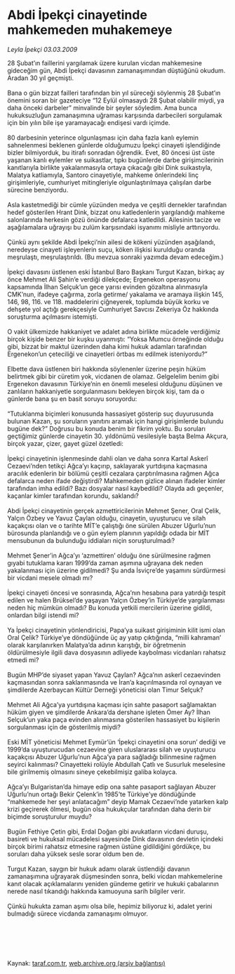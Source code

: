 # Abdi İpekçi cinayetinde mahkemeden muhakemeye

*Leyla İpekçi 03.03.2009*

<div class="taraf_structure_2col_1zq">
<div class="margen_n">



 <p>28 Şubat’ın faillerini yargılamak üzere kurulan vicdan mahkemesine gideceğim gün, Abdi İpekçi davasının zamanaşımından düştüğünü okudum. Aradan 30 yıl geçmişti. <br/><br/>Bana o gün bizzat failleri tarafından bin yıl süreceği söylenmiş 28 Şubat’ın önemini soran bir gazeteciye “12 Eylül olmasaydı 28 Şubat olabilir miydi, ya daha önceki darbeler” minvalinde bir şeyler söyledim. Ama bunca hukuksuzluğun zamanaşımına uğraması karşısında darbecileri sorgulamak için bin yılın bile işe yaramayacağı endişesi vardı içimde. <br/><br/>80 darbesinin yeterince olgunlaşması için daha fazla kanlı eylemin sahnelenmesi beklenen günlerde olduğumuzu İpekçi cinayeti işlendiğinde bizler bilmiyorduk, bu itirafı sonradan öğrendik. Evet, 80 öncesi üst üste yaşanan kanlı eylemler ve suikastlar, tıpkı bugünlerde darbe girişimcilerinin kanıtlarıyla birlikte yakalanmasıyla ortaya çıkacağı gibi Dink suikastıyla, Malatya katliamıyla, Santoro cinayetiyle, mahkeme önlerindeki linç girişimleriyle, cumhuriyet mitingleriyle olgunlaştırılmaya çalışılan darbe sürecine benziyordu. <br/><br/>Asla kastetmediği bir cümle yüzünden medya ve çeşitli dernekler tarafından hedef gösterilen Hrant Dink, bizzat onu katledenlerin yargılandığı mahkeme salonlarında herkesin gözü önünde defalarca katledildi. Ailesinin tacize ve aşağılamalara uğrayışı bu zulüm karşısındaki isyanımı misliyle arttırıyordu. <br/><br/>Çünkü aynı şekilde Abdi İpekçi’nin ailesi de kökeni yüzünden aşağılandı, neredeyse cinayeti işleyenlerin suçu, köken ilişkisi kurulduğu oranda meşrulaştı, meşrulaştırıldı. (Bu mevzua sonraki yazımda devam edeceğim.) <br/><br/>İpekçi davasını üstlenen eski İstanbul Baro Başkanı Turgut Kazan, birkaç ay önce Mehmet Ali Şahin’e verdiği dilekçede; Ergenekon operasyonu kapsamında İlhan Selçuk’un gece yarısı evinden gözaltına alınmasıyla CMK’nun, ifadeye çağırma, zorla getirme/ yakalama ve aramaya ilişkin 145, 146, 98, 116. ve 118. maddelerini çiğneyerek, toplumda büyük korku ve dehşete yol açtığı gerekçesiyle Cumhuriyet Savcısı Zekeriya Öz hakkında soruşturma açılmasını istemişti. <br/><br/>O vakit ülkemizde hakkaniyet ve adalet adına birlikte mücadele verdiğimiz birçok kişide benzer bir kuşku uyanmıştı: “Yoksa Mumcu örneğinde olduğu gibi, bizzat bir maktul üzerinden daha kimi hukuk adamları tarafından Ergenekon’un çeteciliği ve cinayetleri örtbas mı edilmek isteniyordu?” <br/><br/>Elbette dava üstlenen biri hakkında söylenenler üzerine peşin hüküm belirtmek gibi bir cüretim yok, vicdanen de olamaz. Gelgelelim benim gibi Ergenekon davasının Türkiye’nin en önemli meselesi olduğunu düşünen ve zanlıların hakkaniyetle sorgulanmasını bekleyen birçok kişi, tam da o günlerde bana şu en basit soruyu soruyordu: <br/><br/>“Tutuklanma biçimleri konusunda hassasiyet gösterip suç duyurusunda bulunan Kazan, şu soruların yanıtını aramak için hangi girişimlerde bulundu bugüne dek?” Doğrusu bu konuda benim bir fikrim yoktu. Bu soruları geçtiğimiz günlerde cinayetin 30. yıldönümü vesilesiyle başta Belma Akçura, birçok yazar, çizer, gayet güzel özetledi: <br/><br/>İpekçi cinayetinin işlenmesinde dahli olan ve daha sonra Kartal Askerî Cezaevi’nden tetikçi Ağca’yı kaçırıp, saklayarak yurtdışına kaçmasına aracılık edenlerin bir bölümü çeşitli cezalara çarptırılmasına rağmen Ağca defalarca neden ifade değiştirdi? Mahkemeden gizlice alınan ifadeler kimler tarafından imha edildi? Bazı dosyalar nasıl kaybedildi? Olayda adı geçenler, kaçanlar kimler tarafından korundu, saklandı? <br/><br/>Abdi İpekçi cinayetinin gerçek azmettiricilerinin Mehmet Şener, Oral Çelik, Yalçın Özbey ve Yavuz Çaylan olduğu, cinayetin, uyuşturucu ve silah kaçakçısı olan ve o tarihte MİT’e çalıştığı öne sürülen Abuzer Uğurlu’nun bürosunda planlandığı ve o gün eylem planının yapıldığı odada bir MİT mensubunun da bulunduğu iddiaları niçin soruşturulmadı? <br/><br/>Mehmet Şener’in Ağca’yı ‘azmettiren’ olduğu öne sürülmesine rağmen gıyabi tutuklama kararı 1999’da zaman aşımına uğrayana dek neden yakalanması için üzerine gidilmedi? Şu anda İsviçre’de yaşamını sürdürmesi bir vicdani mesele olmadı mı? <br/><br/>İpekçi cinayeti öncesi ve sonrasında, Ağca’nın hesabına para yatırdığı tespit edilen ve halen Brüksel’de yaşayan Yalçın Özbey’in Türkiye’de yargılanması neden hiç mümkün olmadı? Bu konuda yetkili mercilerin üzerine gidildi, onlardan bilgi istendi mi? <br/><br/>Ya İpekçi cinayetinin yönlendiricisi, Papa’ya suikast girişiminin kilit ismi olan Oral Çelik? Türkiye’ye döndüğünde üç ay yatıp çıktığında, “milli kahraman’ olarak karşılanırken Malatya’da adının karıştığı, bir öğretmenin öldürülmesiyle ilgili dava dosyasının adliyede kaybolması vicdanları rahatsız etmedi mi? <br/><br/>Bugün MHP’de siyaset yapan Yavuz Çaylan? Ağca’nın askerî cezaevinden kaçmasından sonra saklanmasında ve İran’a kaçırılmasında rol oynayan ve şimdilerde Azerbaycan Kültür Derneği yöneticisi olan Timur Selçuk? <br/><br/>Mehmet Ali Ağca’ya yurtdışına kaçması için sahte pasaport sağlamaktan hüküm giyen ve şimdilerde Ankara’da dershane işleten Ömer Ay? İlhan Selçuk’un yaka paça evinden alınmasına gösterilen hassasiyet bu kişilerin sorgulanması için de gösterilmiş miydi? <br/><br/>Eski MİT yöneticisi Mehmet Eymür’ün ‘İpekçi cinayetini ona sorun’ dediği ve 1999’da uyuşturucudan cezaevine giren uluslararası silah ve uyuşturucu kaçakçısı Abuzer Uğurlu’nun Ağca’ya para sağladığı bilinmesine rağmen seyirci kalınması? Cinayetteki rolüyle Abdullah Çatlı ve Susurluk meselesine bile girilmemiş olmasını sineye çekebilmişiz galiba kolayca. <br/><br/>Ağca’yı Bulgaristan’da himaye edip ona sahte pasaport sağlayan Abuzer Uğurlu’nun ortağı Bekir Çelenk’in 1985’te Türkiye’ye döndüğünde “mahkemede her şeyi anlatacağım” deyip Mamak Cezaevi’nde yatarken kalp krizi geçirerek ölmesi, bugün olsa hukukçular tarafından daha derin bir biçimde soruşturulur muydu? <br/><br/>Bugün Fethiye Çetin gibi, Erdal Doğan gibi avukatların vicdani duruşu, basireti ve hukuksal mücadelesi sayesinde Dink davasının devletin içindeki birçok birimi rahatsız etmesine rağmen üstüne gidildiğini gördükçe, bu soruları daha yüksek sesle sorar oldum ben de. <br/><br/>Turgut Kazan, saygın bir hukuk adamı olarak üstlendiği davanın zamanaşımına uğrayarak düşmesinden sonra, belki vicdan mahkemelerine kanıt olacak açıklamalarını yeniden gündeme getirir ve hukuki çabalarının nerede nasıl tıkandığı hakkında kamuoyuna sarih bilgiler verir. <br/><br/>Çünkü hukukta zaman aşımı olsa bile, hepimiz biliyoruz ki, adalet yerini bulmadığı sürece vicdanda zamanaşımı olmuyor.</p>
<br/>
<br/>
<br/>



<br/>


<div id="taraf_not">
</div>

</div>


</div>

Kaynak: [taraf.com.tr](http://www.taraf.com.tr:80/makale/4301.htm), [web.archive.org (arşiv bağlantısı)](http://web.archive.org/web/20090607013857/http://www.taraf.com.tr:80/makale/4301.htm)
